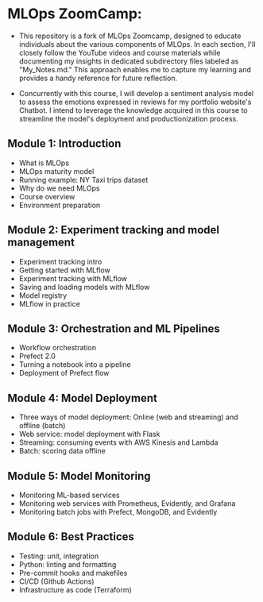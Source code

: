 # MLOps ZoomCamp:

- This repository is a fork of MLOps Zoomcamp, designed to educate individuals about the various components of MLOps. In each section, I'll closely follow the YouTube videos and course materials while documenting my insights in dedicated subdirectory files labeled as "My_Notes.md." This approach enables me to capture my learning and provides a handy reference for future reflection.

- Concurrently with this course, I will develop a sentiment analysis model to assess the emotions expressed in reviews for my portfolio website's Chatbot. I intend to leverage the knowledge acquired in this course to streamline the model's deployment and productionization process.

## Module 1: Introduction
- What is MLOps
- MLOps maturity model
- Running example: NY Taxi trips dataset
- Why do we need MLOps
- Course overview
- Environment preparation

## Module 2: Experiment tracking and model management
- Experiment tracking intro
- Getting started with MLflow
- Experiment tracking with MLflow
- Saving and loading models with MLflow
- Model registry
- MLflow in practice

## Module 3: Orchestration and ML Pipelines
- Workflow orchestration
- Prefect 2.0
- Turning a notebook into a pipeline
- Deployment of Prefect flow

## Module 4: Model Deployment
- Three ways of model deployment: Online (web and streaming) and offline (batch)
- Web service: model deployment with Flask
- Streaming: consuming events with AWS Kinesis and Lambda
- Batch: scoring data offline

## Module 5: Model Monitoring
- Monitoring ML-based services
- Monitoring web services with Prometheus, Evidently, and Grafana
- Monitoring batch jobs with Prefect, MongoDB, and Evidently

## Module 6: Best Practices
- Testing: unit, integration
- Python: linting and formatting
- Pre-commit hooks and makefiles
- CI/CD (Github Actions)
- Infrastructure as code (Terraform)